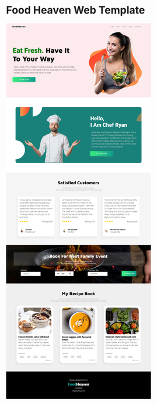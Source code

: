 # Food Heaven Web Template
<img align="center" alt="arnabdutta246-github-io-food-heaven-web-template-2021-07-06-19_39_47" src="https://github.com/ArnabDutta246/food-heaven-web-template/blob/main/images/full-page/screencapture-arnabdutta246-github-io-food-heaven-web-template-2021-07-06-19_39_47.png" />

